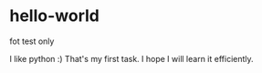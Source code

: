 # hello-world
fot test only

I like python :) That's my first task. I hope I will learn it efficiently.
